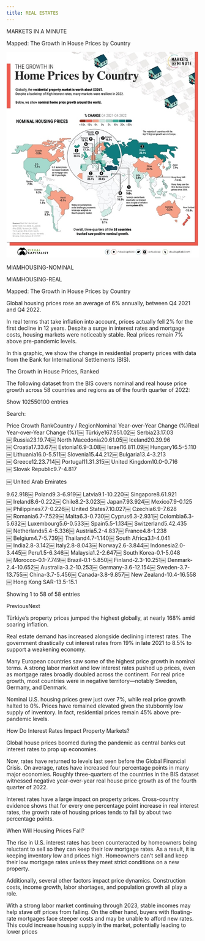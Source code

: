 ```yaml
---
title: REAL ESTATES 
---
```



MARKETS IN A MINUTE

Mapped: The Growth in House Prices by Country

![](IMG_20230611_041201.jpg)


MIAMHOUSING-NOMINAL

MIAMHOUSING-REAL

Mapped: The Growth in House Prices by Country

Global housing prices rose an average of 6% annually, between Q4 2021 and Q4 2022.

In real terms that take inflation into account, prices actually fell 2% for the first decline in 12 years. Despite a surge in interest rates and mortgage costs, housing markets were noticeably stable. Real prices remain 7% above pre-pandemic levels.

In this graphic, we show the change in residential property prices with data from the Bank for International Settlements (BIS).

The Growth in House Prices, Ranked

The following dataset from the BIS covers nominal and real house price growth across 58 countries and regions as of the fourth quarter of 2022:

Show 102550100 entries

Search:

Price Growth
RankCountry /
RegionNominal Year-over-Year
Change (%)Real Year-over-Year
Change (%)1￼ Türkiye167.951.02￼ Serbia23.17.03￼ Russia23.19.74￼ North Macedonia20.61.05￼ Iceland20.39.96￼ Croatia17.33.67￼ Estonia16.9-3.08￼ Israel16.811.09￼ Hungary16.5-5.110￼ Lithuania16.0-5.511￼ Slovenia15.44.212￼ Bulgaria13.4-3.213￼ Greece12.23.714￼ Portugal11.31.315￼ United Kingdom10.0-0.716￼ Slovak Republic9.7-4.817

￼ United Arab Emirates

9.62.918￼ Poland9.3-6.919￼ Latvia9.1-10.220￼ Singapore8.61.921￼ Ireland8.6-0.222￼ Chile8.2-3.023￼ Japan7.93.924￼ Mexico7.9-0.125￼ Philippines7.7-0.226￼ United States7.10.027￼ Czechia6.9-7.628￼ Romania6.7-7.529￼ Malta6.3-0.730￼ Cyprus6.3-2.931￼ Colombia6.3-5.632￼ Luxembourg5.6-0.533￼ Spain5.5-1.134￼ Switzerland5.42.435￼ Netherlands5.4-5.336￼ Austria5.2-4.837￼ France4.8-1.238￼ Belgium4.7-5.739￼ Thailand4.7-1.140￼ South Africa3.1-4.041￼ India2.8-3.142￼ Italy2.8-8.043￼ Norway2.6-3.844￼ Indonesia2.0-3.445￼ Peru1.5-6.346￼ Malaysia1.2-2.647￼ South Korea-0.1-5.048￼ Morocco-0.1-7.749￼ Brazil-0.1-5.850￼ Finland-2.3-10.251￼ Denmark-2.4-10.652￼ Australia-3.2-10.253￼ Germany-3.6-12.154￼ Sweden-3.7-13.755￼ China-3.7-5.456￼ Canada-3.8-9.857￼ New Zealand-10.4-16.558￼ Hong Kong SAR-13.5-15.1

Showing 1 to 58 of 58 entries

PreviousNext

Türkiye’s property prices jumped the highest globally, at nearly 168% amid soaring inflation.

Real estate demand has increased alongside declining interest rates. The government drastically cut interest rates from 19% in late 2021 to 8.5% to support a weakening economy.

Many European countries saw some of the highest price growth in nominal terms. A strong labor market and low interest rates pushed up prices, even as mortgage rates broadly doubled across the continent. For real price growth, most countries were in negative territory—notably Sweden, Germany, and Denmark.

Nominal U.S. housing prices grew just over 7%, while real price growth halted to 0%. Prices have remained elevated given the stubbornly low supply of inventory. In fact, residential prices remain 45% above pre-pandemic levels.

How Do Interest Rates Impact Property Markets?

Global house prices boomed during the pandemic as central banks cut interest rates to prop up economies.

Now, rates have returned to levels last seen before the Global Financial Crisis. On average, rates have increased four percentage points in many major economies. Roughly three-quarters of the countries in the BIS dataset witnessed negative year-over-year real house price growth as of the fourth quarter of 2022.

Interest rates have a large impact on property prices. Cross-country evidence shows that for every one percentage point increase in real interest rates, the growth rate of housing prices tends to fall by about two percentage points.

When Will Housing Prices Fall?

The rise in U.S. interest rates has been counteracted by homeowners being reluctant to sell so they can keep their low mortgage rates. As a result, it is keeping inventory low and prices high. Homeowners can’t sell and keep their low mortgage rates unless they meet strict conditions on a new property.

Additionally, several other factors impact price dynamics. Construction costs, income growth, labor shortages, and population growth all play a role.

With a strong labor market continuing through 2023, stable incomes may help stave off prices from falling. On the other hand, buyers with floating-rate mortgages face steeper costs and may be unable to afford new rates. This could increase housing supply in the market, potentially leading to lower prices


